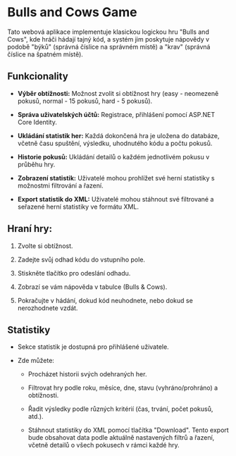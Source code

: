 # Bulls and Cows Game

Tato webová aplikace implementuje klasickou logickou hru "Bulls and Cows", kde hráči hádají tajný kód, a systém jim poskytuje nápovědy v podobě "býků" (správná číslice na správném místě) a "krav" (správná číslice na špatném místě).

## Funkcionality
- **Výběr obtížnosti:** Možnost zvolit si obtížnost hry (easy - neomezeně pokusů, normal - 15 pokusů, hard - 5 pokusů).

- **Správa uživatelských účtů:** Registrace, přihlášení pomocí ASP.NET Core Identity.

- **Ukládání statistik her:** Každá dokončená hra je uložena do databáze, včetně času spuštění, výsledku, uhodnutého kódu a počtu pokusů.

- **Historie pokusů:** Ukládání detailů o každém jednotlivém pokusu v průběhu hry.

- **Zobrazení statistik:** Uživatelé mohou prohlížet své herní statistiky s možnostmi filtrování a řazení.

- **Export statistik do XML:** Uživatelé mohou stáhnout své filtrované a seřazené herní statistiky ve formátu XML.

## Hraní hry:
1. Zvolte si obtížnost.

2. Zadejte svůj odhad kódu do vstupního pole.

3. Stiskněte tlačítko pro odeslání odhadu.

4. Zobrazí se vám nápověda v tabulce (Bulls & Cows).

5. Pokračujte v hádání, dokud kód neuhodnete, nebo dokud se nerozhodnete vzdát.

## Statistiky
- Sekce statistik je dostupná pro přihlášené uživatele. 
- Zde můžete:

  - Procházet historii svých odehraných her.

  - Filtrovat hry podle roku, měsíce, dne, stavu (vyhráno/prohráno) a obtížnosti.

  - Řadit výsledky podle různých kritérií (čas, trvání, počet pokusů, atd.).

  - Stáhnout statistiky do XML pomocí tlačítka "Download". Tento export bude obsahovat data podle aktuálně nastavených filtrů a řazení, včetně detailů o všech pokusech v rámci každé hry.

